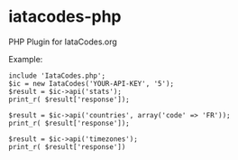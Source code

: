 # iatacodes-php
PHP Plugin for IataCodes.org

Example:
```
include 'IataCodes.php';
$ic = new IataCodes('YOUR-API-KEY', '5');
$result = $ic->api('stats');
print_r( $result['response']);

$result = $ic->api('countries', array('code' => 'FR'));
print_r( $result['response']);

$result = $ic->api('timezones');
print_r( $result['response'])
```
